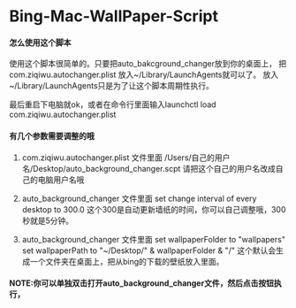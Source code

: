 # Bing-Mac-WallPaper-Script

#### 怎么使用这个脚本
使用这个脚本很简单的。只要把auto_bakcground_changer放到你的桌面上，
把com.ziqiwu.autochanger.plist 放入~/Library/LaunchAgents就可以了。
放入~/Library/LaunchAgents只是为了让这个脚本周期性执行。

最后重启下电脑就ok，或者在命令行里面输入launchctl load com.ziqiwu.autochanger.plist

#### 有几个参数需要调整的哦
1. com.ziqiwu.autochanger.plist 文件里面
<string>/Users/自己的用户名/Desktop/auto_background_changer.scpt</string> 
请把这个自己的用户名改成自己的电脑用户名哦

2. auto_background_changer 文件里面
set change interval of every desktop to 300.0
这个300是自动更新墙纸的时间，你可以自己调整哦，300秒就是5分钟。

3. auto_background_changer 文件里面
set wallpaperFolder to "wallpapers"
set wallpaperPath to "~/Desktop/" & wallpaperFolder & "/"
这个默认会生成一个文件夹在桌面上，把从bing的下载的壁纸放入里面。

#### NOTE:你可以单独双击打开auto_background_changer文件，然后点击按钮执行，
